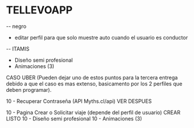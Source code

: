 # TELLEVOAPP

<!-- - hacer 2 tipos de perfiles -->
<!-- 
- perfil conductor: datos de usuario y auto(los tabs debe tener el agregar viaje y solicitar viaje)
- perfil pasajero : solo datos de usuario(los tabs solo el solicitar viaje) -->





-- negro
- editar perfil para que solo muestre auto cuando el usuario es conductor

-- ITAMIS
- Diseño semi profesional
- Animaciones (3)



CASO UBER (Pueden dejar uno de estos puntos para la tercera entrega debido a que el caso es mas extenso, basicamento por los 2 perfiles que deben programar).

<!-- 5  - Login (LocalStorage) -->
<!-- 10 - Registro (localStorage) -->
10 - Recuperar Contraseña (API Myths.cl/api)    VER DESPUES 
<!-- 10 - Pagina Perfil (datos personales - viajes creados o solicitados) -->
10 - Pagina Crear o Solicitar viaje (depende del perfil de usuario)   CREAR LISTO
10 - Diseño semi profesional
10 - Animaciones (3)
